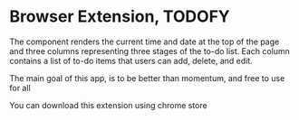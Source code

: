 # Browser Extension, TODOFY
The component renders the current time and date at the top of the page and three columns representing three stages of the to-do list. Each column contains a list of to-do items that users can add, delete, and edit.

The main goal of this app, is to be better than momentum, and free to use for all

You can download this extension using chrome store


